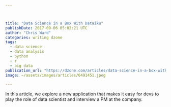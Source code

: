 ```yaml
---



title: "Data Science in a Box With Dataiku"
publishDate: 2017-09-06 05:02:21 UTC
author: "Chris Ward"
categories: writing dzone
tags:
  - data science
  - data analysis
  - python
  - r
  - big data
publication_url: "https://dzone.com/articles/data-science-in-a-box-with-dataiku"
image: ~/assets/images/articles/6491451.jpeg

---
```

In this article, we explore a new application that makes it easy for devs to play the role of data scientist and interview a PM at the company.

